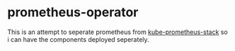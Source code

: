 # prometheus-operator

This is an attempt to seperate prometheus from [kube-prometheus-stack](https://github.com/prometheus-community/helm-charts/tree/main/charts/kube-prometheus-stack) so i can have the components deployed seperately.